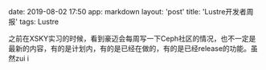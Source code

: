 date: 2019-08-02 17:50
app: markdown
layout: 'post'
title: 'Lustre开发者周报'
tags: Lustre

之前在XSKY实习的时候，看到豪迈会每周写一下Ceph社区的情况，也不一定是最新的内容，有的是计划内，有的是已经在做的，有的是已经release的功能。虽然zui i